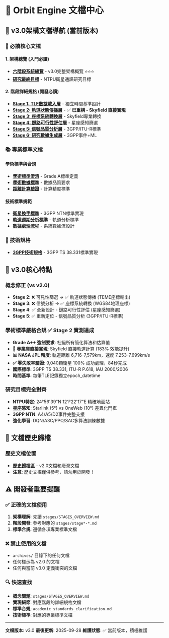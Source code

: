 # 📖 Orbit Engine 文檔中心

## 🎯 v3.0架構文檔導航 (當前版本)

### 🚀 必讀核心文檔

#### 1. 架構總覽 (入門必讀)
- **[六階段系統總覽](stages/STAGES_OVERVIEW.md)** - v3.0完整架構概覽 ⭐⭐⭐
- **[研究最終目標](final.md)** - NTPU衛星通訊研究目標

#### 2. 階段詳細規格 (開發必讀)
- **[Stage 1: TLE數據載入層](stages/stage1-specification.md)** - 獨立時間基準設計
- **[Stage 2: 軌道狀態傳播層](stages/stage2-orbital-computing.md)** - ✅ **已重構 - Skyfield 直接實現**
- **[Stage 3: 座標系統轉換層](stages/stage3-signal-analysis.md)** - Skyfield專業轉換
- **[Stage 4: 鏈路可行性評估層](stages/stage4-link-feasibility.md)** - 星座感知篩選
- **[Stage 5: 信號品質分析層](stages/stage5-signal-analysis.md)** - 3GPP/ITU-R標準
- **[Stage 6: 研究數據生成層](stages/stage6-research-optimization.md)** - 3GPP事件+ML

### 📚 專業標準文檔

#### 學術標準與合規
- **[學術標準澄清](academic_standards_clarification.md)** - Grade A標準定義
- **[學術數據標準](academic_data_standards.md)** - 數據品質要求
- **[距離計算驗證](distance_calculation_validation.md)** - 計算精度標準

#### 技術標準規範
- **[衛星換手標準](satellite_handover_standards.md)** - 3GPP NTN標準實現
- **[軌道週期分析標準](orbital_period_analysis_standards.md)** - 軌道分析標準
- **[數據處理流程](data_processing_flow.md)** - 系統數據流設計

### 🔧 技術規格
- **[3GPP技術規格](ts.md)** - 3GPP TS 38.331標準實現

## 🎯 v3.0核心特點

### 概念修正 (vs v2.0)
- **Stage 2**: ❌ 可見性篩選 → ✅ 軌道狀態傳播 (TEME座標輸出)
- **Stage 3**: ❌ 信號分析 → ✅ 座標系統轉換 (WGS84地理座標)
- **Stage 4**: ✅ 全新設計 - 鏈路可行性評估 (星座感知篩選)
- **Stage 5**: ✅ 重新定位 - 信號品質分析 (3GPP/ITU-R標準)

### 學術標準嚴格合規 ✅ **Stage 2 實測達成**
- **Grade A++ 強制要求**: 杜絕所有簡化算法和估算值
- **🚀 專業庫直接實現**: Skyfield 直接軌道計算 (183% 效能提升)
- **📊 NASA JPL 精度**: 軌道距離 6,716-7,579km，速度 7.253-7.699km/s
- **✅ 零失敗率驗證**: 9,040顆衛星 100% 成功處理，84秒完成
- **國際標準**: 3GPP TS 38.331, ITU-R P.618, IAU 2000/2006
- **時間基準**: 每筆TLE記錄獨立epoch_datetime

### 研究目標完全對齊
- **NTPU特定**: 24°56'39"N 121°22'17"E 精確地面站
- **星座感知**: Starlink (5°) vs OneWeb (10°) 差異化門檻
- **3GPP NTN**: A4/A5/D2事件完整支援
- **強化學習**: DQN/A3C/PPO/SAC多算法訓練數據

## 📂 文檔歷史歸檔

### 歷史文檔位置
- **[歷史歸檔區](archives/README.md)** - v2.0文檔和廢棄文檔
- **注意**: 歷史文檔僅供參考，請勿用於開發！

## ⚠️ 開發者重要提醒

### ✅ 正確的文檔使用
1. **架構理解**: 先讀 `stages/STAGES_OVERVIEW.md`
2. **階段開發**: 參考對應的 `stages/stage*-*.md`
3. **標準合規**: 遵循各項專業標準文檔

### ❌ 禁止使用的文檔
- `archives/` 目錄下的任何文檔
- 任何標示為 v2.0 的文檔
- 任何與當前 v3.0 定義衝突的文檔

### 🔍 快速查找
- **概念問題**: `stages/STAGES_OVERVIEW.md`
- **實現細節**: 對應階段的詳細規格文檔
- **標準合規**: `academic_standards_clarification.md`
- **技術標準**: 對應的專業標準文檔

---

**文檔版本**: v3.0
**最後更新**: 2025-09-28
**維護狀態**: ✅ 當前版本，積極維護